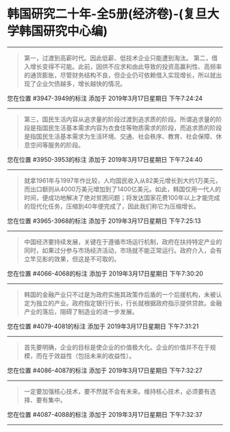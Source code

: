 # 韩国研究二十年-全5册(经济卷)-(复旦大学韩国研究中心编)

---

> 第一，过渡到高薪时代。因此低薪、低技术企业只能遭到淘汰。 第二，借入增长变得不可能。此前，因供不应求和由此导致的投资高赢利性、高频率的通货膨胀，尽管财务结构不良，但企业仍可依赖借入实现增长，所以就出现了企业欠债越多，增长越快的情况。

您在位置 #3947-3949的标注 添加于 2019年3月17日星期日 下午7:24:24

---

> 第三，国民生活内容从追求量的阶段过渡到追求质的阶段。所谓追求量的阶段是指国民生活基本需求内容为衣食住等物质需求的阶段，而追求质的阶段是指国民生活基本需求为生活环境、交通、社会秩序、教育、社会保障、休息空间等服务的阶段。

您在位置 #3950-3953的标注 添加于 2019年3月17日星期日 下午7:24:40

---

> 就拿1961年与1997年作比较，人均国民收入从82美元增长到大约1万美元，而出口额则从4000万美元增加到了1400亿美元。如此，韩国仅用一代人的时间，便成功地解决了绝对贫困问题；将发达国家花费100年以上才能完成的现代化任务，压缩到40年便完成了，因此我们称它为压缩增长。

您在位置 #3965-3968的标注 添加于 2019年3月17日星期日 下午7:25:13

---

> 中国经济要持续发展，关键在于遵循市场运行机制，政府在扶持特定产业的同时，如果过分参与市场经济活动，市场就不能正常运行。政府介入，会有立竿见影的效果，但这是不可取的。

您在位置 #4066-4068的标注 添加于 2019年3月17日星期日 下午7:30:20

---

> 韩国的金融产业只不过是为政府实施其政策作后盾的一个后援机构，未被认定为独立的产业。政府指定银行行长，行长就根据政府指示提供贷款。金融产业的落后，阻碍了制造业的进一步发展。

您在位置 #4079-4081的标注 添加于 2019年3月17日星期日 下午7:31:21

---

> 首先要明确，企业的目标是使企业的价值极大化。企业的价值并不在于规模，而在于效益性（包括未来的收益性）。

您在位置 #4086-4087的标注 添加于 2019年3月17日星期日 下午7:32:27

---

> 一定要加强核心技术，要不然就不会有未来。维持核心技术，必须要有选择、要有集中。

您在位置 #4087-4088的标注 添加于 2019年3月17日星期日 下午7:32:37

---

